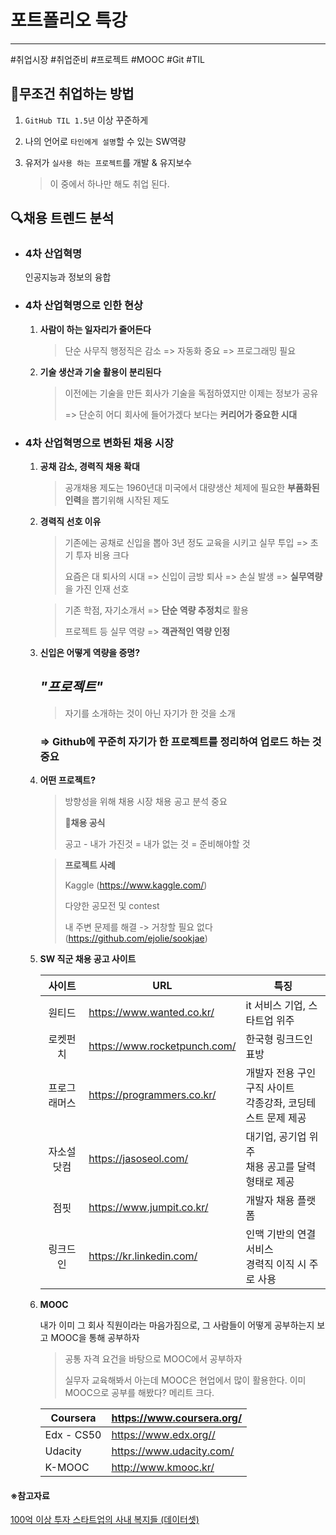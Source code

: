 # 포트폴리오 특강

---

#취업시장 #취업준비 #프로젝트 #MOOC #Git #TIL 



## 💯무조건 취업하는 방법

1. `GitHub TIL 1.5년` 이상 꾸준하게

2. 나의 언어로 `타인에게 설명`할 수 있는 SW역량

3. 유저가 `실사용 하는 프로젝트`를 개발 & 유지보수

   > 이 중에서 하나만 해도 취업 된다.



## 🔍채용 트렌드 분석

- ### 4차 산업혁명

  인공지능과 정보의 융합

  

- ### 4차 산업혁명으로 인한 현상

  1. **사람이 하는 일자리가 줄어든다**

     > 단순 사무직 행정직은 감소 => 자동화 중요 => 프로그래밍 필요

  2. **기술 생산과 기술 활용이 분리된다**

     > 이전에는 기술을 만든 회사가 기술을 독점하였지만 이제는 정보가 공유
     >
     > => 단순히 어디 회사에 들어가겠다 보다는 **커리어가 중요한 시대**

     

- ### 4차 산업혁명으로 변화된 채용 시장

  1. **공채 감소, 경력직  채용 확대**

     > 공개채용 제도는 1960년대 미국에서 대량생산 체제에 필요한 **부품화된 인력**을 뽑기위해 시작된 제도

     

  2. **경력직 선호 이유**

     > 기존에는 공채로 신입을 뽑아 3년 정도 교육을 시키고 실무 투입 => 초기 투자 비용 크다
     >
     > 요즘은 대 퇴사의 시대 => 신입이 금방 퇴사 => 손실 발생 => **실무역량**을 가진 인재 선호

     > 기존 학점, 자기소개서 => **단순 역량 추정치**로 활용
     >
     > 프로젝트 등 실무 역량 => **객관적인 역량 인정**

     

  3. **신입은 어떻게 역량을 증명?**

     ## *"프로젝트"*

     > 자기를 소개하는 것이 아닌 자기가 한 것을 소개

     ### => Github에 꾸준히 자기가 한 프로젝트를 정리하여 업로드 하는 것 중요

  

  4. **어떤 프로젝트?**

     > 방향성을 위해 채용 시장 채용 공고 분석 중요
     >
     > **🔢채용 공식**
     >
     > 공고 - 내가 가진것 = 내가 없는 것 = 준비해야할 것

     > **프로젝트 사례**
     >
     > Kaggle (https://www.kaggle.com/)
     >
     > 다양한 공모전 및 contest
     >
     > 내 주변 문제를 해결 -> 거창할 필요 없다 (https://github.com/ejolie/sookjae)

     

  5. **SW 직군 채용 공고 사이트**

     |    사이트    | URL                          | 특징                                                         |
     | :----------: | ---------------------------- | ------------------------------------------------------------ |
     |    원티드    | https://www.wanted.co.kr/    | it 서비스 기업, 스타트업 위주                                |
     |   로켓펀치   | https://www.rocketpunch.com/ | 한국형 링크드인 표방                                         |
     | 프로그래머스 | https://programmers.co.kr/   | 개발자 전용 구인구직 사이트<br /> 각종강좌, 코딩테스트 문제 제공 |
     |  자소설닷컴  | https://jasoseol.com/        | 대기업, 공기업 위주 <br /> 채용 공고를 달력 형태로 제공      |
     |     점핏     | https://www.jumpit.co.kr/    | 개발자 채용 플랫폼                                           |
     |   링크드인   | https://kr.linkedin.com/     | 인맥 기반의 연결 서비스 <br /> 경력직 이직 시 주로 사용      |

     

  6. **MOOC**

     내가 이미 그 회사 직원이라는 마음가짐으로, 그 사람들이 어떻게 공부하는지 보고 MOOC을 통해 공부하자

     > 공통 자격 요건을 바탕으로 MOOC에서 공부하자
     >
     > 실무자 교육해봐서 아는데 MOOC은 현업에서 많이 활용한다. 이미 MOOC으로 공부를 해봤다? 메리트 크다.

     | Coursera   | https://www.coursera.org/ |
     | ---------- | ------------------------- |
     | Edx - CS50 | https://www.edx.org//     |
     | Udacity    | https://www.udacity.com/  |
     | K-MOOC     | http://www.kmooc.kr/      |

     

#### ※참고자료

[100억 이상 투자 스타트업의 사내 복지들 (데이터셋)](https://data101.oopy.io/startup-benefits)

